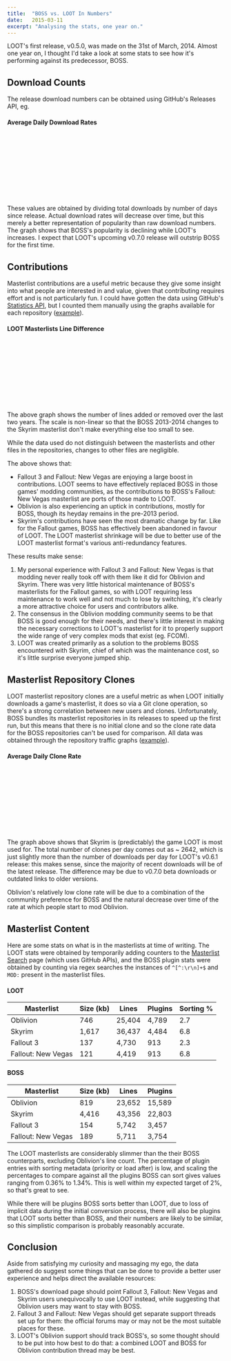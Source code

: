 ```yaml
---
title:  "BOSS vs. LOOT In Numbers"
date:   2015-03-11
excerpt: "Analysing the stats, one year on."
---
```


LOOT's first release, v0.5.0, was made on the 31st of March, 2014. Almost one year on, I thought I'd take a look at some stats to see how it's performing against its predecessor, BOSS.

## Download Counts

The release download numbers can be obtained using GitHub's Releases API, eg.

<script src="https://gist.github.com/Ortham/62888dd1228b6631c5f0.js"></script>

#### Average Daily Download Rates

<svg id="averageDailyDownloads" class="chart"></svg>
<script>
(function(){
    var data = [
        {label: "BOSS v2.2.0", value: 3788, name: 'boss'},
        {label: "LOOT v0.5.0", value: 1206, name: 'loot'},
        {label: "BOSS v2.3.0", value: 3363, name: 'boss'},
        {label: "LOOT v0.6.0", value:  1438, name: 'loot'},
        {label: "LOOT v0.6.1", value:  2566, name: 'loot'},
    ];

    var margin = {top: 20, right: 30, bottom: 30, left: 50},
        width = 768 - margin.left - margin.right,
        height = 250 - margin.top - margin.bottom;

    var x = d3.scale.ordinal()
        .domain(data.map(function(d) { return d.label; }))
        .rangeRoundBands([0, width], .1);

    var y = d3.scale.linear()
        .domain([0, d3.max(data, function(d) { return d.value; })])
        .range([height, 0]);

    var xAxis = d3.svg.axis()
        .scale(x)
        .orient("bottom");

    var yAxis = d3.svg.axis()
        .scale(y)
        .orient("left");

    var chart = d3.select("#averageDailyDownloads")
        .attr("width", width + margin.left + margin.right)
        .attr("height", height + margin.top + margin.bottom)
      .append("g")
        .attr("transform", "translate(" + margin.left + "," + margin.top + ")");

    chart.append("g")
      .attr("class", "x axis")
      .attr("transform", "translate(0," + height + ")")
      .call(xAxis);

    chart.append("g")
      .attr("class", "y axis")
      .call(yAxis);

    chart.selectAll(".bar")
      .data(data)
    .enter().append("rect")
      .attr("class", function(d) { return 'bar ' + d.name;})
      .attr("x", function(d) { return x(d.label); })
      .attr("y", function(d) { return y(d.value); })
      .attr("height", function(d) { return height - y(d.value); })
      .attr("width", x.rangeBand());
})();
</script>

These values are obtained by dividing total downloads by number of days since release. Actual download rates will decrease over time, but this merely a better representation of popularity than raw download numbers. The graph shows that BOSS's popularity is declining while LOOT's increases. I expect that LOOT's upcoming v0.7.0 release will outstrip BOSS for the first time.

## Contributions

Masterlist contributions are a useful metric because they give some insight into what people are interested in and value, given that contributing requires effort and is not particularly fun. I could have gotten the data using GitHub's [Statistics API](https://developer.github.com/v3/repos/statistics/), but I counted them manually using the graphs available for each repository ([example](https://github.com/loot/skyrim/graphs/contributors?from=2014-03-11&to=2015-03-11&type=c)).

#### LOOT Masterlists Line Difference

<svg id="commits" class="chart">
    <g class="legend" transform="translate(550, 20)">
        <rect class="bar positive loot" width="175" height="30"/>
        <text dy=".71em" x="10" y="10">LOOT (2014-2015)</text>
        <rect class="bar positive boss" width="175" height="30" y="30"/>
        <text dy=".71em" x="10" y="40">BOSS (2014-2015)</text>
        <rect class="bar positive boss-previous" width="175" height="30" y="60"/>
        <text dy=".71em" x="10" y="70" style="fill:black">BOSS (2013-2014)</text>
    </g>
</svg>
<script>
(function(){
    var data = [
        /* Oblivion */
        {label: "Oblivion", value: 95}, // BOSS (year before)
        {label: "Oblivion", value: 828}, // BOSS
        {label: "Oblivion", value: 182}, // LOOT
        /* Skyrim */
        {label: "Skyrim", value: 24977}, // BOSS (year before)
        {label: "Skyrim", value: 66}, // BOSS
        {label: "Skyrim", value: -445}, // LOOT
        /* Fallout 3 */
        {label: "Fallout 3", value: -2}, // BOSS (year before)
        {label: "Fallout 3", value: 0}, // BOSS
        {label: "Fallout 3", value: 1292}, // LOOT
        /* Fallout: New Vegas */
        {label: "Fallout: New Vegas", value: 217}, // BOSS (year before)
        {label: "Fallout: New Vegas", value: 108}, // BOSS
        {label: "Fallout: New Vegas", value: 787}, // LOOT
    ];

    var margin = {top: 20, right: 30, bottom: 30, left: 60},
        width = 768 - margin.left - margin.right,
        height = 500 - margin.top - margin.bottom;

    var x = d3.scale.ordinal()
        .domain(data.map(function(d) { return d.label; }))
        .rangeRoundBands([0, width], .1);

    var y = d3.scale.pow().exponent(0.3)
        .domain([d3.min(data, function(d){ return d.value}), d3.max(data, function(d){ return d.value})])
        .range([height, 0]);

    var xAxis = d3.svg.axis()
        .scale(x)
        .orient("bottom");

    var yAxis = d3.svg.axis()
        .scale(y)
        .orient("left")
        .tickValues([-450, 0, 500, 1000, 2000, 4000, 8000, 16000, 24500]);

    var chart = d3.select("#commits")
        .attr("width", width + margin.left + margin.right)
        .attr("height", height + margin.top + margin.bottom)
      .append("g")
        .attr("transform", "translate(" + margin.left + "," + margin.top + ")");

    chart.append("g")
      .attr("class", "x axis")
      .attr("transform", "translate(0," + height + ")")
      .call(xAxis);

    chart.append("g")
      .attr("class", "y axis")
      .call(yAxis);

      function getXPos(d, i) {
          if (i < 3) {
              i = i;
          } else if (i < 6) {
              i -= 3;
          } else if (i < 9) {
              i -= 6;
          } else if (i < 12) {
              i -= 9;
          }
          return x(d.label) + i * x.rangeBand() / 3;
      }

      function getClass(d, i) {
          if (i < 3) {
              i = i;
          } else if (i < 6) {
              i -= 3;
          } else if (i < 9) {
              i -= 6;
          } else if (i < 12) {
              i -= 9;
          }

          var name = 'bar';
          if (d.value < 0) {
              name += ' negative';
          } else {
              name += ' positive';
          }
          if (i == 2) {
              name += ' loot';
          } else if (i == 1) {
              name += ' boss';
          } else if (i == 0) {
              name += ' boss-previous';
          }
          return name;
      }

    chart.selectAll(".bar")
      .data(data)
    .enter().append("rect")
      .attr("class", getClass)
      .attr("x", getXPos)
      .attr("y", function(d) { return y(Math.max(0, d.value)); })
      .attr("height", function(d) { return Math.abs(y(d.value) - y(0)); })
      .attr("width", x.rangeBand() / 3);
})();
</script>

The above graph shows the number of lines added or removed over the last two years. The scale is non-linear so that the BOSS 2013-2014 changes to the Skyrim masterlist don't make everything else too small to see.

While the data used do not distinguish between the masterlists and other files in the repositories, changes to other files are negligible.

The above shows that:

* Fallout 3 and Fallout: New Vegas are enjoying a large boost in contributions. LOOT seems to have effectively replaced BOSS in those games' modding communities, as the contributions to BOSS's Fallout: New Vegas masterlist are ports of those made to LOOT.
* Oblivion is also experiencing an uptick in contributions, mostly for BOSS, though its heyday remains in the pre-2013 period.
* Skyrim's contributions have seen the most dramatic change by far. Like for the Fallout games, BOSS has effectively been abandoned in favour of LOOT. The LOOT masterlist shrinkage will be due to better use of the LOOT masterlist format's various anti-redundancy features.

These results make sense:

1. My personal experience with Fallout 3 and Fallout: New Vegas is that modding never really took off with them like it did for Oblivion and Skyrim. There was very little historical maintenance of BOSS's masterlists for the Fallout games, so with LOOT requiring less maintenance to work well and not much to lose by switching, it's clearly a more attractive choice for users and contributors alike.
2. The consensus in the Oblivion modding community seems to be that BOSS is good enough for their needs, and there's little interest in making the necessary corrections to LOOT's masterlist for it to properly support the wide range of very complex mods that exist (eg. FCOM).
3. LOOT was created primarily as a solution to the problems BOSS encountered with Skyrim, chief of which was the maintenance cost, so it's little surprise everyone jumped ship.


## Masterlist Repository Clones

LOOT masterlist repository clones are a useful metric as when LOOT initially downloads a game's masterlist, it does so via a Git clone operation, so there's a strong correlation between new users and clones. Unfortunately, BOSS bundles its masterlist repositories in its releases to speed up the first run, but this means that there is no initial clone and so the clone rate data for the BOSS repositories can't be used for comparison. All data was obtained through the repository traffic graphs ([example](https://github.com/loot/skyrim/graphs/traffic)).

#### Average Daily Clone Rate

<svg id="averageDailyClones" class="chart"></svg>
<script>
(function(){
    var data = [
        {label: "Oblivion", value: 144},
        {label: "Skyrim", value: 2162},
        {label: "Fallout 3", value: 100},
        {label: "Fallout: New Vegas", value:  236},
    ];

    var margin = {top: 20, right: 30, bottom: 30, left: 50},
        width = 768 - margin.left - margin.right,
        height = 300 - margin.top - margin.bottom;

    var x = d3.scale.ordinal()
        .domain(data.map(function(d) { return d.label; }))
        .rangeRoundBands([0, width], .1);

    var y = d3.scale.linear()
        .domain([0, d3.max(data, function(d) { return d.value; })])
        .range([height, 0]);

    var xAxis = d3.svg.axis()
        .scale(x)
        .orient("bottom");

    var yAxis = d3.svg.axis()
        .scale(y)
        .orient("left");

    var chart = d3.select("#averageDailyClones")
        .attr("width", width + margin.left + margin.right)
        .attr("height", height + margin.top + margin.bottom)
      .append("g")
        .attr("transform", "translate(" + margin.left + "," + margin.top + ")");

    chart.append("g")
      .attr("class", "x axis")
      .attr("transform", "translate(0," + height + ")")
      .call(xAxis);

    chart.append("g")
      .attr("class", "y axis")
      .call(yAxis);

    chart.selectAll(".bar")
      .data(data)
    .enter().append("rect")
      .attr("class", 'bar loot')
      .attr("x", function(d) { return x(d.label); })
      .attr("y", function(d) { return y(d.value); })
      .attr("height", function(d) { return height - y(d.value); })
      .attr("width", x.rangeBand());
})();
</script>

The graph above shows that Skyrim is (predictably) the game LOOT is most used for. The total number of clones per day comes out as ~ 2642, which is just slightly more than the number of downloads per day for LOOT's v0.6.1 release: this makes sense, since the majority of recent downloads will be of the latest release. The difference may be due to v0.7.0 beta downloads or outdated links to older versions.

Oblivion's relatively low clone rate will be due to a combination of the community preference for BOSS and the natural decrease over time of the rate at which people start to mod Oblivion.

## Masterlist Content

Here are some stats on what is in the masterlists at time of writing. The LOOT stats were obtained by temporarily adding counters to the [Masterlist Search](http://loot.github.io/search) page (which uses GitHub APIs), and the BOSS plugin stats were obtained by counting via regex searches the instances of `^[^:\r\n]+$` and `MOD:` present in the masterlist files.

#### LOOT

Masterlist         | Size (kb) | Lines  | Plugins | Sorting %
-------------------|-----------|--------|---------|----------
Oblivion           | 746       | 25,404 | 4,789   | 2.7
Skyrim             | 1,617     | 36,437 | 4,484   | 6.8
Fallout 3          | 137       | 4,730  | 913     | 2.3
Fallout: New Vegas | 121       | 4,419  | 913     | 6.8

#### BOSS

Masterlist         | Size (kb) | Lines  | Plugins
-------------------|-----------|--------|--------
Oblivion           | 819       | 23,652 | 15,589
Skyrim             | 4,416     | 43,356 | 22,803
Fallout 3          | 154       | 5,742  | 3,457
Fallout: New Vegas | 189       | 5,711  | 3,754

The LOOT masterlists are considerably slimmer than the their BOSS counterparts, excluding Oblivion's line count. The percentage of plugin entries with sorting metadata (priority or load after) is low, and scaling the percentages to compare against all the plugins BOSS can sort gives values ranging from 0.36% to 1.34%. This is well within my expected target of 2%, so that's great to see.

While there will be plugins BOSS sorts better than LOOT, due to loss of implicit data during the initial conversion process, there will also be plugins that LOOT sorts better than BOSS, and their numbers are likely to be similar, so this simplistic comparison is probably reasonably accurate.

## Conclusion

Aside from satisfying my curiosity and massaging my ego, the data gathered do suggest some things that can be done to provide a better user experience and helps direct the available resources:

1. BOSS's download page should point Fallout 3, Fallout: New Vegas and Skyrim users unequivocally to use LOOT instead, while suggesting that Oblivion users may want to stay with BOSS.
2. Fallout 3 and Fallout: New Vegas should get separate support threads set up for them: the official forums may or may not be the most suitable places for these.
3. LOOT's Oblivion support should track BOSS's, so some thought should to be put into how best to do that: a combined LOOT and BOSS for Oblivion contribution thread may be best.
